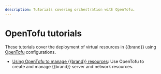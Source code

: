 ```yaml
---
description: Tutorials covering orchestration with OpenTofu.
---
```


# OpenTofu tutorials

These tutorials cover the deployment of virtual resources in {{brand}} using [OpenTofu](https://opentofu.org/) configurations.

* [Using OpenTofu to manage {{brand}} resources](https://{{academy_domain}}/ct114): Use OpenTofu to create and manage {{brand}} server and network resources.
